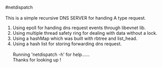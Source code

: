 #netdispatch</br>   
This is a simple recursive DNS SERVER for handing A type request.   
1. Using epoll for handing dns request events through libevnet lib.    
2. Using multiple thread safety ring for dealing with data without a lock.    
3. Using a hashMap which was built with rbtree and list_head.    
4. Using a hash list for storing forwarding dns request.</br>   
Running 'netdispatch -h' for help......    
Thanks for looking up !    
